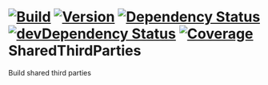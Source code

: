 [![Build](https://img.shields.io/travis/sapbuild/SharedThirdParties.svg?style=flat-square)](http://travis-ci.org/sapbuild/SharedThirdParties)
[![Version](https://img.shields.io/npm/v/SharedThirdParties.svg?style=flat-square)](https://npmjs.org/package/SharedThirdParties)
[![Dependency Status](https://david-dm.org/sapbuild/SharedThirdParties.svg)](https://david-dm.org/sapbuild/SharedThirdParties)
[![devDependency Status](https://david-dm.org/sapbuild/SharedThirdParties/dev-status.svg)](https://david-dm.org/sapbuild/SharedThirdParties#info=devDependencies)
[![Coverage](https://img.shields.io/coveralls/sapbuild/SharedThirdParties/master.svg?style=flat-square)](https://coveralls.io/r/sapbuild/SharedThirdParties?branch=master)
SharedThirdParties
==================

Build shared third parties
